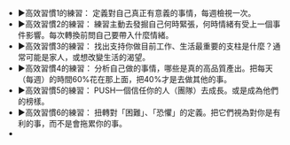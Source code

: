 - ▶︎高效習慣1的練習：
  定義對自己真正有意義的事情，每週檢視一次。
- ▶︎高效習慣2的練習：
  練習主動去發掘自己何時緊張，何時情緒有受上一個事件影響。每次轉換前問自己要帶入什麼情緒。
- ▶︎高效習慣3的練習：
  找出支持你做目前工作、生活最重要的支柱是什麼？通常可能是家人，或想改變生活的渴望。
- ▶︎高效習慣4的練習：
  分析自己做的事情，哪些是真的高品質產出。把每天（每週）的時間60%花在那上面，把40%才是去做其他的事。
- ▶︎高效習慣5的練習：
  PUSH一個信任你的人（團隊）去成長。或是成為他們的榜樣。
- ▶︎高效習慣6的練習：
  扭轉對「困難」、「恐懼」的定義。把它們視為對你是有利的事，而不是會拖累你的事。
-